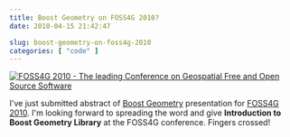 ```yaml
---
title: Boost Geometry on FOSS4G 2010?
date: 2010-04-15 21:42:47

slug: boost-geometry-on-foss4g-2010
categories: [ "code" ]
---
```


[![FOSS4G 2010 - The leading Conference on Geospatial Free and Open Source Software](/images/foss4g2010-logo.png)](http://2010.foss4g.org)


I've just submitted abstract of [Boost Geometry](http://trac.osgeo.org/ggl/) presentation for [FOSS4G 2010](http://2010.foss4g.org). I'm looking forward to spreading the word and give **Introduction to Boost Geometry Library** at the FOSS4G conference. Fingers crossed!

